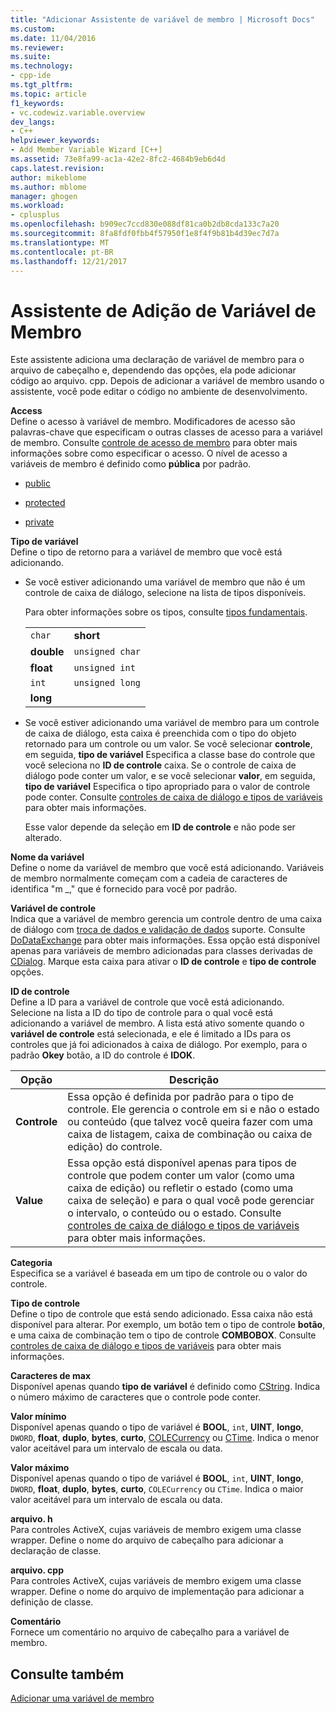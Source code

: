 ```yaml
---
title: "Adicionar Assistente de variável de membro | Microsoft Docs"
ms.custom: 
ms.date: 11/04/2016
ms.reviewer: 
ms.suite: 
ms.technology:
- cpp-ide
ms.tgt_pltfrm: 
ms.topic: article
f1_keywords:
- vc.codewiz.variable.overview
dev_langs:
- C++
helpviewer_keywords:
- Add Member Variable Wizard [C++]
ms.assetid: 73e8fa99-ac1a-42e2-8fc2-4684b9eb6d4d
caps.latest.revision: 
author: mikeblome
ms.author: mblome
manager: ghogen
ms.workload:
- cplusplus
ms.openlocfilehash: b909ec7ccd830e088df81ca0b2db8cda133c7a20
ms.sourcegitcommit: 8fa8fdf0fbb4f57950f1e8f4f9b81b4d39ec7d7a
ms.translationtype: MT
ms.contentlocale: pt-BR
ms.lasthandoff: 12/21/2017
---
```

# <a name="add-member-variable-wizard"></a>Assistente de Adição de Variável de Membro
Este assistente adiciona uma declaração de variável de membro para o arquivo de cabeçalho e, dependendo das opções, ela pode adicionar código ao arquivo. cpp. Depois de adicionar a variável de membro usando o assistente, você pode editar o código no ambiente de desenvolvimento.  
  
 **Access**  
 Define o acesso à variável de membro. Modificadores de acesso são palavras-chave que especificam o outras classes de acesso para a variável de membro. Consulte [controle de acesso de membro](../cpp/member-access-control-cpp.md) para obter mais informações sobre como especificar o acesso. O nível de acesso a variáveis de membro é definido como **pública** por padrão.  
  
-   [public](../cpp/public-cpp.md)  
  
-   [protected](../cpp/protected-cpp.md)  
  
-   [private](../cpp/private-cpp.md)  
  
 **Tipo de variável**  
 Define o tipo de retorno para a variável de membro que você está adicionando.  
  
-   Se você estiver adicionando uma variável de membro que não é um controle de caixa de diálogo, selecione na lista de tipos disponíveis.  
  
     Para obter informações sobre os tipos, consulte [tipos fundamentais](../cpp/fundamental-types-cpp.md).  
  
    |||  
    |-|-|  
    |`char`|**short**|  
    |**double**|`unsigned char`|  
    |**float**|`unsigned int`|  
    |`int`|`unsigned long`|  
    |**long**||  
  
-   Se você estiver adicionando uma variável de membro para um controle de caixa de diálogo, esta caixa é preenchida com o tipo do objeto retornado para um controle ou um valor. Se você selecionar **controle**, em seguida, **tipo de variável** Especifica a classe base do controle que você seleciona no **ID de controle** caixa. Se o controle de caixa de diálogo pode conter um valor, e se você selecionar **valor**, em seguida, **tipo de variável** Especifica o tipo apropriado para o valor de controle pode conter. Consulte [controles de caixa de diálogo e tipos de variáveis](../ide/dialog-box-controls-and-variable-types.md) para obter mais informações.  
  
     Esse valor depende da seleção em **ID de controle** e não pode ser alterado.  
  
 **Nome da variável**  
 Define o nome da variável de membro que você está adicionando. Variáveis de membro normalmente começam com a cadeia de caracteres de identifica "m _," que é fornecido para você por padrão.  
  
 **Variável de controle**  
 Indica que a variável de membro gerencia um controle dentro de uma caixa de diálogo com [troca de dados e validação de dados](../mfc/dialog-data-exchange-and-validation.md) suporte. Consulte [DoDataExchange](../mfc/reference/cwnd-class.md#dodataexchange) para obter mais informações. Essa opção está disponível apenas para variáveis de membro adicionadas para classes derivadas de [CDialog](../mfc/reference/cdialog-class.md). Marque esta caixa para ativar o **ID de controle** e **tipo de controle** opções.  
  
 **ID de controle**  
 Define a ID para a variável de controle que você está adicionando. Selecione na lista a ID do tipo de controle para o qual você está adicionando a variável de membro. A lista está ativo somente quando o **variável de controle** está selecionada, e ele é limitado a IDs para os controles que já foi adicionados à caixa de diálogo. Por exemplo, para o padrão **Okey** botão, a ID do controle é **IDOK**.  
  
|Opção|Descrição|  
|------------|-----------------|  
|**Controle**|Essa opção é definida por padrão para o tipo de controle. Ele gerencia o controle em si e não o estado ou conteúdo (que talvez você queira fazer com uma caixa de listagem, caixa de combinação ou caixa de edição) do controle.|  
|**Value**|Essa opção está disponível apenas para tipos de controle que podem conter um valor (como uma caixa de edição) ou refletir o estado (como uma caixa de seleção) e para o qual você pode gerenciar o intervalo, o conteúdo ou o estado. Consulte [controles de caixa de diálogo e tipos de variáveis](../ide/dialog-box-controls-and-variable-types.md) para obter mais informações.|  
  
 **Categoria**  
 Especifica se a variável é baseada em um tipo de controle ou o valor do controle.  
  
 **Tipo de controle**  
 Define o tipo de controle que está sendo adicionado. Essa caixa não está disponível para alterar. Por exemplo, um botão tem o tipo de controle **botão**, e uma caixa de combinação tem o tipo de controle **COMBOBOX**. Consulte [controles de caixa de diálogo e tipos de variáveis](../ide/dialog-box-controls-and-variable-types.md) para obter mais informações.  
  
 **Caracteres de max**  
 Disponível apenas quando **tipo de variável** é definido como [CString](../atl-mfc-shared/reference/cstringt-class.md). Indica o número máximo de caracteres que o controle pode conter.  
  
 **Valor mínimo**  
 Disponível apenas quando o tipo de variável é **BOOL**, `int`, **UINT**, **longo**, `DWORD`, **float**, **duplo**, **bytes**, **curto**, [COLECurrency](../mfc/reference/colecurrency-class.md) ou [CTime](../atl-mfc-shared/reference/ctime-class.md). Indica o menor valor aceitável para um intervalo de escala ou data.  
  
 **Valor máximo**  
 Disponível apenas quando o tipo de variável é **BOOL**, `int`, **UINT**, **longo**, `DWORD`, **float**, **duplo**, **bytes**, **curto**, `COLECurrency` ou `CTime`. Indica o maior valor aceitável para um intervalo de escala ou data.  
  
 **arquivo. h**  
 Para controles ActiveX, cujas variáveis de membro exigem uma classe wrapper. Define o nome do arquivo de cabeçalho para adicionar a declaração de classe.  
  
 **arquivo. cpp**  
 Para controles ActiveX, cujas variáveis de membro exigem uma classe wrapper. Define o nome do arquivo de implementação para adicionar a definição de classe.  
  
 **Comentário**  
 Fornece um comentário no arquivo de cabeçalho para a variável de membro.  
  
## <a name="see-also"></a>Consulte também  
 [Adicionar uma variável de membro](../ide/adding-a-member-variable-visual-cpp.md)